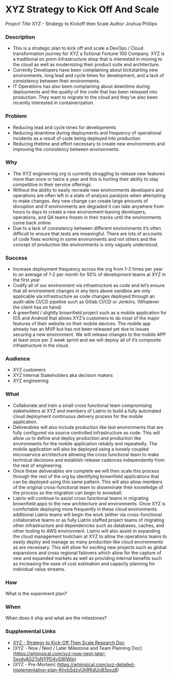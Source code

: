 # XYZ Strategy to Kick Off And Scale

*Project Title*	XYZ - Strategy to Kickoff then Scale 
*Author*	Joshua Phillips

### Description
- This is a strategic plan to kick off and scale a DevOps / Cloud transformation journey for XYZ a fictional Fortune 100 Company. XYZ is a traditional on prem infrastructure shop that is interested in moving to the cloud as well as modernizing their product suite and architecture. 
- Currently Developers have been complaining about kickstarting new environments, long lead and cycle times for development, and a lack of consistency between their environments. 
- IT Operations has also been complaining about downtime during deployments and the quality of the code that has been released into production. 
They want to migrate to the cloud and they’ve also been recently interested in containerization.

### Problem
- Reducing lead and cycle times for developments 
- Reducing downtime during deployments and frequency of operational incidents as a result of code being deployed into production
- Reducing thetime and effort necessary to create new environments and improving the consistency between environments. 

### Why
- The XYZ engineering org is currently struggling to release new features more than once or twice a year and this is hurting their ability to stay competitive in their service offerings.  
- Without the ability to easily recreate new environments developers and operations are often left in a state of analysis paralysis when attempting to make changes. Any new change can create large amounts of disruption and if environments are degraded it can take anywhere from hours to days to create a new environment leaving developers, operations, and QA teams frozen in their tracks until the environments come back online. 
- Due to a lack of consistency between different environments it’s often difficult to ensure that tests are meaningful. There are lots of accounts of code fixes working in some environments and not others and the concept of production like environments is only vaguely understood. 

### Success
- Increase deployment frequency across the org from 1-2 times per year to an average of 1-2 per month for 50% of development teams at XYZ in the first year
- Codify all of our environment via infrastructure as code and let’s ensure that all environment changes in any tiers above sandbox are only applicable via infrastructure as code changes deployed through an audit-able CI/CD pipeline such as Gitlab CI/CD or Jenkins. (Whatever the client has on hand)
- A greenfield / slightly brownfield project such as a mobile application for IOS and Android that allows XYZ’s customers to do most of the major features of their website on their mobile devices. The mobile app already has an MVP but has not been released yet due to issues securing a new environment. We will release changes to the mobile APP at least once per 2 week sprint and we will deploy all of it’s composite infrastructure in the cloud. 

### Audience
- XYZ customers
- XYZ Internal Stakeholders aka decision makers
- XYZ engineering 

### What
- Collaborate and train a small cross functional team compromising stakeholders at XYZ and members of Liatrio to build a fully automated cloud deployment continuous delivery process for the mobile application. 
- Deliverables will also include production like test environments that are fully configured via source controlled infrastructure as code. This will allow us to define and deploy production and production like environments for the mobile application reliably and repeatedly.
The mobile application will also be deployed using a loosely coupled microservice architecture allowing the cross functional team to make technical decisions and establish release cadences independently from the rest of engineering.
- Once these deliverables are complete we will then scale this process through the rest of the org by identifying brownfield applications that can be deployed using this same pattern. This will also allow members of the original cross-functional team to disseminate their knowledge of the process so the migration can begin to snowball.
- Liatrio will continue to assist cross functional teams in migrating brownfield apps to the new architecture and environments. Once XYZ is comfortable deploying more frequently in these cloud environments additional Liatrio teams will begin the work  (either via cross-functional collaborative teams or as fully Liatrio staffed project teams of migrating other infrastructure and dependencies such as databases, caches, and other tooling to AWS environment. Liatrio will also assist in expanding the cloud management toolchain at XYZ to allow the operations teams to easily deploy and manage as many production like cloud environments as are necessary. This will allow for exciting new projects such as global expansions and cross regional failovers which allow for the capture of new and expanded markets as well as providing internal benefits such as increasing the ease of cost estimation and capacity planning for individual value streams. 

### How
What is the experiment plan? 

 


### When
When does it ship and what are the milestones?


### Supplemental Links
- [XYZ - Strategy to Kick-Off Then Scale Research Doc ](https://whimsical.com/xyz-strategy-to-kickoff-then-scale-653R4DcaJwCqNJVthHAaJf)
- [XYZ - Now / Next / Later Milestone and Team Planning Doc] (https://whimsical.com/xyz-now-next-later-5xydyAG2TpNYPD4ySWiWjp)
- [XYZ - Pre-Mortem] (https://whimsical.com/xyz-detailed-implementation-plan-KhybSdzyUh1fKdUcB3pxz8)
 
  


